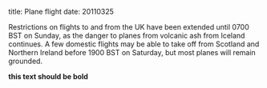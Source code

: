 title: Plane flight
date: 20110325

Restrictions on flights to and from the UK have been extended until
0700 BST on Sunday, as the danger to planes from volcanic ash from
Iceland continues.  A few domestic flights may be able to take off
from Scotland and Northern Ireland before 1900 BST on Saturday, but
most planes will remain grounded.

**this text should be bold**
